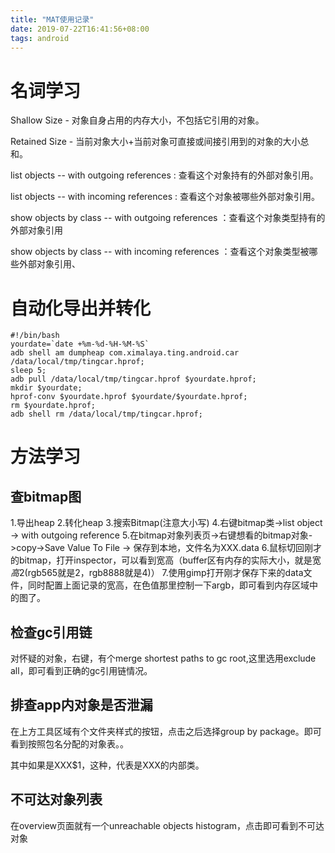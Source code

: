 ```yaml
---
title: "MAT使用记录"
date: 2019-07-22T16:41:56+08:00
tags: android
---
```


# 名词学习

Shallow Size - 对象自身占用的内存大小，不包括它引用的对象。 

Retained Size - 当前对象大小+当前对象可直接或间接引用到的对象的大小总和。

list objects -- with outgoing references : 查看这个对象持有的外部对象引用。

list objects -- with incoming references : 查看这个对象被哪些外部对象引用。

show objects by class  --  with outgoing references ：查看这个对象类型持有的外部对象引用

show objects by class  --  with incoming references ：查看这个对象类型被哪些外部对象引用、

# 自动化导出并转化

```aidl
#!/bin/bash
yourdate=`date +%m-%d-%H-%M-%S`
adb shell am dumpheap com.ximalaya.ting.android.car /data/local/tmp/tingcar.hprof;
sleep 5;
adb pull /data/local/tmp/tingcar.hprof $yourdate.hprof;
mkdir $yourdate;
hprof-conv $yourdate.hprof $yourdate/$yourdate.hprof;
rm $yourdate.hprof;
adb shell rm /data/local/tmp/tingcar.hprof;
```

# 方法学习

## 查bitmap图

1.导出heap
2.转化heap
3.搜索Bitmap(注意大小写)
4.右键bitmap类->list object -> with outgoing reference
5.在bitmap对象列表页->右键想看的bitmap对象->copy->Save Value To File -> 保存到本地，文件名为XXX.data
6.鼠标切回刚才的bitmap，打开inspector，可以看到宽高（buffer区有内存的实际大小，就是宽*高*2(rgb565就是2，rgb8888就是4)）
7.使用gimp打开刚才保存下来的data文件，同时配置上面记录的宽高，在色值那里控制一下argb，即可看到内存区域中的图了。

## 检查gc引用链

对怀疑的对象，右键，有个merge shortest paths to gc root,这里选用exclude all，即可看到正确的gc引用链情况。

## 排查app内对象是否泄漏

在上方工具区域有个文件夹样式的按钮，点击之后选择group by package。即可看到按照包名分配的对象表。。

其中如果是XXX$1，这种，代表是XXX的内部类。

## 不可达对象列表

在overview页面就有一个unreachable objects histogram，点击即可看到不可达对象

